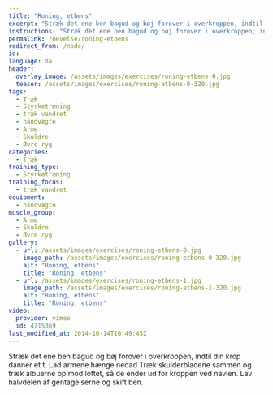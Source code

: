 ```yaml
---
title: "Roning, etbens"
excerpt: "Stræk det ene ben bagud og bøj forover i overkroppen, indtil din krop danner et t. Lad armene hænge forover. Træk vægtene op så de ender ud for kroppen ved navlen."
instructions: "Stræk det ene ben bagud og bøj forover i overkroppen, indtil din krop danner et t. Lad armene hænge forover. Træk vægtene op så de ender ud for kroppen ved navlen."
permalink: /oevelse/roning-etbens
redirect_from: /node/
id: 
language: da
header:
  overlay_image: /assets/images/exercises/roning-etbens-0.jpg
  teaser: /assets/images/exercises/roning-etbens-0-320.jpg
tags:
  - Træk
  - Styrketræning
  - træk vandret
  - håndvægte
  - Arme
  - Skuldre
  - Øvre ryg
categories:
  - Træk
training_type: 
  - Styrketræning
training_focus: 
  - træk vandret
equipment:
  - håndvægte
muscle_group:
  - Arme
  - Skuldre
  - Øvre ryg
gallery:
  - url: /assets/images/exercises/roning-etbens-0.jpg
    image_path: /assets/images/exercises/roning-etbens-0-320.jpg
    alt: "Roning, etbens"
    title: "Roning, etbens"
  - url: /assets/images/exercises/roning-etbens-1.jpg
    image_path: /assets/images/exercises/roning-etbens-1-320.jpg
    alt: "Roning, etbens"
    title: "Roning, etbens"
video:
  provider: vimeo
  id: 4715369
last_modified_at: 2014-10-14T10:49:45Z
---
```


Stræk det ene ben bagud og bøj forover i overkroppen, indtil din krop danner et t. Lad armene hænge nedad Træk skulderbladene sammen og træk albuerne op mod loftet, så de ender ud for kroppen ved navlen. Lav halvdelen af gentagelserne og skift ben.
